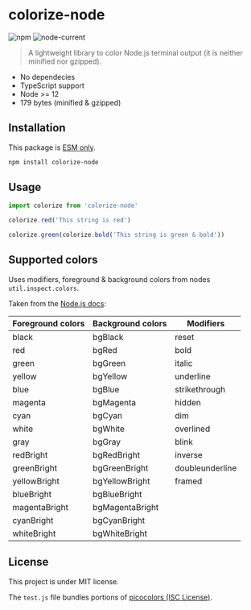 # colorize-node

![npm](https://img.shields.io/npm/v/colorize-node)
![node-current](https://img.shields.io/node/v/colorize-node)

> A lightweight library to color Node.js terminal output (it is neither minified nor gzipped).

- No dependecies
- TypeScript support
- Node >= 12
- 179 bytes (minified & gzipped)

## Installation

This package is [ESM only](https://gist.github.com/sindresorhus/a39789f98801d908bbc7ff3ecc99d99c).

```sh
npm install colorize-node
```

## Usage

```js
import colorize from 'colorize-node'

colorize.red('This string is red')

colorize.green(colorize.bold('This string is green & bold'))
```

## Supported colors

Uses modifiers, foreground & background colors from nodes `util.inspect.colors`.

Taken from the [Node.js docs](https://nodejs.org/api/util.html#customizing-utilinspect-colors):

| Foreground colors | Background colors | Modifiers       |
| ----------------- | ----------------- | --------------- |
| black             | bgBlack           | reset           |
| red               | bgRed             | bold            |
| green             | bgGreen           | italic          |
| yellow            | bgYellow          | underline       |
| blue              | bgBlue            | strikethrough   |
| magenta           | bgMagenta         | hidden          |
| cyan              | bgCyan            | dim             |
| white             | bgWhite           | overlined       |
| gray              | bgGray            | blink           |
| redBright         | bgRedBright       | inverse         |
| greenBright       | bgGreenBright     | doubleunderline |
| yellowBright      | bgYellowBright    | framed          |
| blueBright        | bgBlueBright      |                 |
| magentaBright     | bgMagentaBright   |                 |
| cyanBright        | bgCyanBright      |                 |
| whiteBright       | bgWhiteBright     |                 |

## License

This project is under MIT license.

The `test.js` file bundles portions of [picocolors (ISC License)](https://github.com/alexeyraspopov/picocolors).
